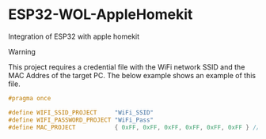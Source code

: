 # ESP32-WOL-AppleHomekit

Integration of ESP32 with apple homekit

> [!WARNING]  
> This project requires a credential file with the WiFi network SSID and the MAC Addres of the target PC.
> The below example shows an example of this file.

```cpp
#pragma once

#define WIFI_SSID_PROJECT     "WiFi_SSID"
#define WIFI_PASSWORD_PROJECT "WiFi_Pass"
#define MAC_PROJECT           { 0xFF, 0xFF, 0xFF, 0xFF, 0xFF, 0xFF } // (PC_MAC)
